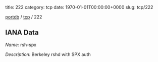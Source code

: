 title: 222
category: tcp
date: 1970-01-01T00:00:00+0000
slug: tcp/222

[portdb](/) / [tcp](/category/tcp.html) / 222


## IANA Data

_Name:_ rsh-spx

_Description:_ Berkeley rshd with SPX auth

